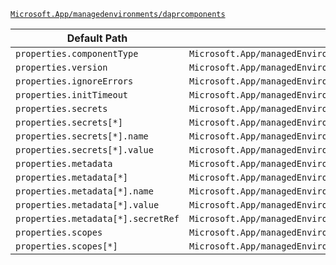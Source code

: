 [`Microsoft.App/managedenvironments/daprcomponents`](https://docs.microsoft.com/en-us/azure/templates/microsoft.app/managedenvironments/daprcomponents)

| Default Path | Alias |
|---|---|
| `properties.componentType` | `Microsoft.App/managedEnvironments/daprComponents/componentType` |
| `properties.version` | `Microsoft.App/managedEnvironments/daprComponents/version` |
| `properties.ignoreErrors` | `Microsoft.App/managedEnvironments/daprComponents/ignoreErrors` |
| `properties.initTimeout` | `Microsoft.App/managedEnvironments/daprComponents/initTimeout` |
| `properties.secrets` | `Microsoft.App/managedEnvironments/daprComponents/secrets` |
| `properties.secrets[*]` | `Microsoft.App/managedEnvironments/daprComponents/secrets[*]` |
| `properties.secrets[*].name` | `Microsoft.App/managedEnvironments/daprComponents/secrets[*].name` |
| `properties.secrets[*].value` | `Microsoft.App/managedEnvironments/daprComponents/secrets[*].value` |
| `properties.metadata` | `Microsoft.App/managedEnvironments/daprComponents/metadata` |
| `properties.metadata[*]` | `Microsoft.App/managedEnvironments/daprComponents/metadata[*]` |
| `properties.metadata[*].name` | `Microsoft.App/managedEnvironments/daprComponents/metadata[*].name` |
| `properties.metadata[*].value` | `Microsoft.App/managedEnvironments/daprComponents/metadata[*].value` |
| `properties.metadata[*].secretRef` | `Microsoft.App/managedEnvironments/daprComponents/metadata[*].secretRef` |
| `properties.scopes` | `Microsoft.App/managedEnvironments/daprComponents/scopes` |
| `properties.scopes[*]` | `Microsoft.App/managedEnvironments/daprComponents/scopes[*]` |

